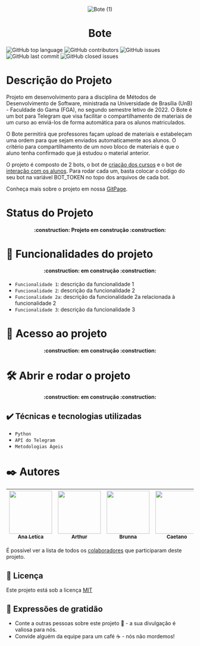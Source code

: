 <div align="center">
 
  ![Bote (1)](https://user-images.githubusercontent.com/98557500/207730448-b865fa5d-c884-4c5b-a800-b694ab4038c2.png)

</div>
<h1 align="center"> Bote </h1>
          
![GitHub top language](https://img.shields.io/github/languages/top/fga-eps-mds/2022-2-Bote?style=for-the-badge)
![GitHub contributors](https://img.shields.io/github/contributors/fga-eps-mds/2022-2-Bote?style=for-the-badge)
![GitHub issues](https://img.shields.io/github/issues-raw/fga-eps-mds/2022-2-Bote?style=for-the-badge)
![GitHub last commit](https://img.shields.io/github/last-commit/fga-eps-mds/2022-2-Bote?style=for-the-badge)
![GitHub closed issues](https://img.shields.io/github/issues-closed-raw/fga-eps-mds/2022-2-Bote?style=for-the-badge)


# Descrição do Projeto
Projeto em desenvolvimento para a disciplina de Métodos de Desenvolvimento de Software, ministrada na Universidade de Brasília (UnB) - Faculdade do Gama (FGA), no segundo semestre letivo de 2022. 
O Bote é um bot para Telegram que visa facilitar o compartilhamento de materiais de um curso ao enviá-los de forma automática para os alunos matriculados.
          
O Bote permitirá que professores façam upload de materiais e estabeleçam uma ordem para que sejam enviados automaticamente aos alunos. O critério para compartilhamento de um novo bloco de materiais é que o aluno tenha confirmado que já estudou o material anterior.

O projeto é composto de 2 bots, o bot de [criação dos cursos](bot_alunos.py) e o bot de [interação com os alunos](bot_cursos.py). Para rodar cada um, basta colocar o código do seu bot na variável BOT_TOKEN no topo dos arquivos de cada bot.

Conheça mais sobre o projeto em nossa [GitPage](https://fga-eps-mds.github.io/2022-2-Bote/#/?id).
          
# Status do Projeto

<h4 align="center"> 
    :construction:  Projeto em construção  :construction:
</h4>

# :hammer: Funcionalidades do projeto

<h4 align="center"> 
    :construction:  em construção  :construction:
</h4>

- `Funcionalidade 1`: descrição da funcionalidade 1
- `Funcionalidade 2`: descrição da funcionalidade 2
- `Funcionalidade 2a`: descrição da funcionalidade 2a relacionada à funcionalidade 2
- `Funcionalidade 3`: descrição da funcionalidade 3
                  
                  
# 📁 Acesso ao projeto

<h4 align="center"> 
    :construction:  em construção  :construction:
</h4>

# 🛠️ Abrir e rodar o projeto

<h4 align="center"> 
    :construction:  em construção  :construction:
</h4>
                  
## ✔️ Técnicas e tecnologias utilizadas

- ``Python``
- ``API do Telegram``
- ``Metodologias Ágeis``
              
# ✒️ Autores
                  
<div align="center">

| [<img src="https://avatars.githubusercontent.com/u/56135971?v=4" width=115><br><sub>Ana Letíca</sub>](https://github.com/analeticiaa) |  [<img src="https://avatars.githubusercontent.com/u/59586312?v=4" width=115><br><sub>Arthur</sub>](https://github.com/arthur-augusto) |  [<img src="https://avatars.githubusercontent.com/u/98557500?v=4" width=115><br><sub>Brunna</sub>](https://github.com/brunna-martins) |  [<img src="https://avatars.githubusercontent.com/u/22137470?v=4" width=115><br><sub>Caetano</sub>](https://github.com/caeslucio) |  [<img src="https://avatars.githubusercontent.com/u/97994511?v=4" width=115><br><sub>Larissa</sub>](https://github.com/larigs) |  [<img src="https://avatars.githubusercontent.com/u/82895172?v=4" width=115><br><sub>Otávio</sub>](https://github.com/knz13) |
| :---: | :---: | :---: | :---: | :---: | :---: |

</div>

É possível ver a lista de todos os [colaboradores](https://github.com/fga-eps-mds/2022-2-Squad05/colaboradores) que participaram deste projeto.

## 📄 Licença

Este projeto está sob a licença [MIT](https://opensource.org/licenses/MIT)

## 🎁 Expressões de gratidão

* Conte a outras pessoas sobre este projeto 📢 - a sua divulgação é valiosa para nós.
* Convide alguém da equipe para um café ☕ - nós não mordemos! 

